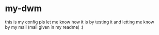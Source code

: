 # my-dwm
this is my config pls let me know how it is by testing it and letting me know by my mail (mail given in my readme) :) 
